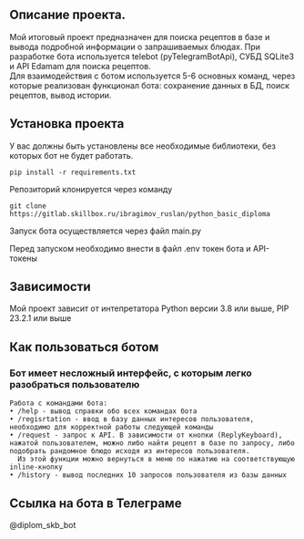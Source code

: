 ﻿## Описание проекта.
Мой итоговый проект предназначен для поиска рецептов в базе и вывода подробной информации о запрашиваемых блюдах.
При разработке бота используется telebot (pyTelegramBotApi), СУБД SQLite3 и API Edamam для поиска рецептов.  
Для взаимодействия с ботом используется 5-6 основных команд, через которые реализован функционал бота: сохранение данных в БД, поиск рецептов, вывод истории. 


## Установка проекта
У вас должны быть установлены все необходимые библиотеки, без которых бот не будет работать.

```pip install -r requirements.txt```

Репозиторий клонируется через команду

```git clone https://gitlab.skillbox.ru/ibragimov_ruslan/python_basic_diploma```

Запуск бота осуществляется через файл main.py

Перед запуском необходимо внести в файл .env токен бота и API-токены

## Зависимости
Мой проект зависит от интепретатора Python версии 3.8 или выше, PIP 23.2.1 или выше

## Как пользоваться ботом
### Бот имеет несложный интерфейс, с которым легко разобраться пользователю
    Работа с командами бота:
    • /help - вывод справки обо всех командах бота
    • /regisrtation - ввод в базу данных интересов пользователя, необходимо для корректной работы следующей команды
    • /request - запрос к API. В зависимости от кнопки (ReplyKeyboard), нажатой пользователем, можно либо найти рецепт в базе по запросу, либо подобрать рандомное блюдо исходя из интересов пользователя. 
      Из этой функции можно вернуться в меню по нажатию на соответствующую inline-кнопку
    • /history - вывод последних 10 запросов пользователя из базы данных

## Ссылка на бота в Телеграме
@diplom_skb_bot
